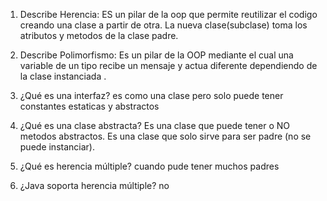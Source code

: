 1. Describe Herencia:
     ES un pilar de la oop que permite reutilizar
     el codigo creando una clase a partir de otra.
     La nueva clase(subclase) toma los atributos
     y metodos de la clase padre.
        
2. Describe Polimorfismo:
    Es un pilar de la OOP mediante el cual una variable
    de un tipo recibe un mensaje y actua diferente
    dependiendo de la clase instanciada .
3. ¿Qué es una interfaz?
    es como una clase pero solo puede tener
    constantes estaticas y abstractos
4. ¿Qué es una clase abstracta?
    Es una clase que puede tener o NO metodos 
    abstractos. Es una clase que solo sirve para 
    ser padre (no se puede instanciar).
5. ¿Qué es herencia múltiple?
    cuando pude tener muchos padres
6. ¿Java soporta herencia múltiple?
no
